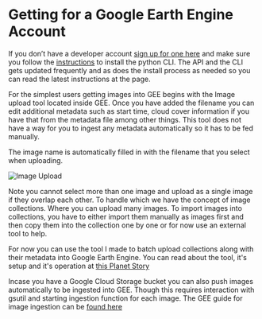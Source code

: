 # Getting for a Google Earth Engine Account

If you don’t have a developer account [sign up for one here](https://signup.earthengine.google.com/) and make sure you follow the [instructions](https://developers.google.com/earth-engine/python_install_manual) to install the python CLI. The API and the CLI gets updated frequently and as does the install process as needed so you can read the latest instructions at the page.

For the simplest users getting images into GEE begins with the Image upload tool located inside GEE. Once you have added the filename you can edit additional metadata such as start time, cloud cover information if you have that from the metadata file among other things. This tool does not have a way for you to ingest any metadata automatically so it has to be fed manually.

The image name is automatically filled in with the filename that you select when uploading.

![Image Upload](https://i.imgur.com/UheUme1.gif)

Note you cannot select more than one image and upload as a single image if they overlap each other. To handle which we have the concept of image collections. Where you can upload many images. To import images into collections, you have to either import them manually as images first and then copy them into the collection one by one or for now use an external tool to help.

For now you can use the tool I made to batch upload collections along with their metadata into Google Earth Engine. You can read about the tool, it's setup and it's operation at [this Planet Story](https://medium.com/planet-stories/planet-people-and-pixels-a-data-pipeline-to-link-planet-api-to-google-earth-engine-1166606445a8)

Incase you have a Google Cloud Storage bucket you can also push images automatically to be ingested into GEE. Though this requires interaction with gsutil and starting ingestion function for each image. The GEE guide for image ingestion can be [found here](https://developers.google.com/earth-engine/image_upload)

